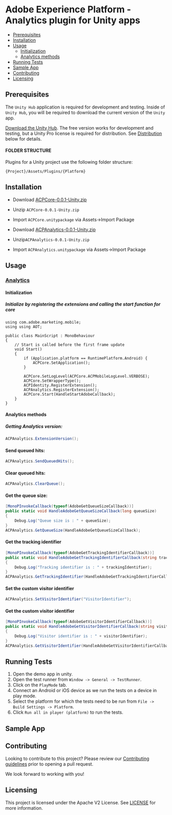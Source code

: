 # Adobe Experience Platform - Analytics plugin for Unity apps

- [Prerequisites](#prerequisites)
- [Installation](#installation)
- [Usage](#usage)
    - [Initialization](#initialization)
    - [Analytics methods](#Analytics-methods)
- [Running Tests](#running-tests)
- [Sample App](#sample-app)
- [Contributing](#contributing)
- [Licensing](#licensing)

## Prerequisites

The `Unity Hub` application is required for development and testing. Inside of `Unity Hub`, you will be required to download the current version of the `Unity` app.

[Download the Unity Hub](http://unity3d.com/unity/download). The free version works for development and testing, but a Unity Pro license is required for distribution. See [Distribution](#distribution) below for details.

#### FOLDER STRUCTURE
Plugins for a Unity project use the following folder structure:

`{Project}/Assets/Plugins/{Platform}`

## Installation
- Download [ACPCore-0.0.1-Unity.zip](https://github.com/adobe/unity-acpcore/tree/master/bin/ACPCore-0.0.1-Unity.zip) 
- Unzip `ACPCore-0.0.1-Unity.zip`
- Import `ACPCore.unitypackage` via Assets->Import Package

- Download [ACPAnalytics-0.0.1-Unity.zip](https://github.com/adobe/unity-acpcore/tree/master/ACPAnalytics/bin/ACPAnalytics-0.0.1-Unity.zip) 
- Unzip`ACPAnalytics-0.0.1-Unity.zip`
- Import `ACPAnalytics.unitypackage` via Assets->Import Package
## Usage

### [Analytics](https://aep-sdks.gitbook.io/docs/using-mobile-extensions/adobe-analytics)

#### Initialization
##### Initialize by registering the extensions and calling the start function for core
```
using com.adobe.marketing.mobile;
using using AOT;

public class MainScript : MonoBehaviour
{
    // Start is called before the first frame update
    void Start()
    {   
        if (Application.platform == RuntimePlatform.Android) {
            ACPCore.SetApplication();
        }
        
        ACPCore.SetLogLevel(ACPCore.ACPMobileLogLevel.VERBOSE);
        ACPCore.SetWrapperType();
        ACPIdentity.RegisterExtension();
        ACPAnalytics.RegisterExtension();
        ACPCore.Start(HandleStartAdobeCallback);
    }
}
```

#### Analytics methods

##### Getting Analytics version:
```cs
ACPAnalytics.ExtensionVersion();
```

#### Send queued hits:
```cs
ACPAnalytics.SendQueuedHits();
```

#### Clear queued hits:
```cs
ACPAnalytics.ClearQueue();
```

#### Get the queue size:
```cs
[MonoPInvokeCallback(typeof(AdobeGetQueueSizeCallback))]
public static void HandleAdobeGetQueueSizeCallback(long queueSize)
{
    Debug.Log("Queue size is : " + queueSize);
}
ACPAnalytics.GetQueueSize(HandleAdobeGetQueueSizeCallback);
```

#### Get the tracking identifier
```cs
[MonoPInvokeCallback(typeof(AdobeGetTrackingIdentifierCallback))]
public static void HandleAdobeGetTrackingIdentifierCallback(string trackingIdentifier)
{
    Debug.Log("Tracking identifier is : " + trackingIdentifier);
}
ACPAnalytics.GetTrackingIdentifier(HandleAdobeGetTrackingIdentifierCallback);
```

#### Set the custom visitor identifier
```cs
ACPAnalytics.SetVisitorIdentifier("VisitorIdentifier");
```

#### Get the custom visitor identifier
```cs
[MonoPInvokeCallback(typeof(AdobeGetVisitorIdentifierCallback))]
public static void HandleAdobeGetVisitorIdentifierCallback(string visitorIdentifier)
{
    Debug.Log("Visitor identifier is : " + visitorIdentifier);
}
ACPAnalytics.GetVisitorIdentifier(HandleAdobeGetVisitorIdentifierCallback);
```
## Running Tests
1. Open the demo app in unity.
2. Open the test runner from `Window -> General -> TestRunner`.
3. Click on the `PlayMode` tab.
4. Connect an Android or iOS device as we run the tests on a device in play mode.
5. Select the platform for which the tests need to be run from `File -> Build Settings -> Platform`. 
5. Click `Run all in player (platform)` to run the tests.

## Sample App

## Contributing
Looking to contribute to this project? Please review our [Contributing guidelines](.github/CONTRIBUTING.md) prior to opening a pull request.

We look forward to working with you!

## Licensing
This project is licensed under the Apache V2 License. See [LICENSE](LICENSE) for more information.
